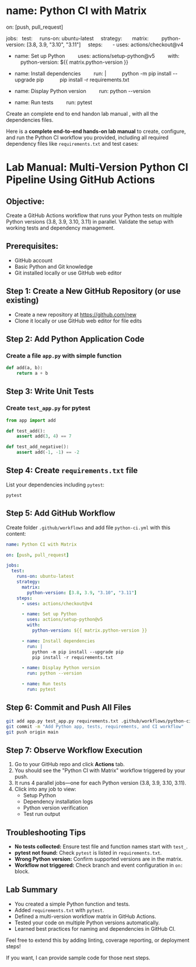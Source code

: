 # name: Python CI with Matrix

on: [push, pull_request]

jobs:
  test:
    runs-on: ubuntu-latest
    strategy:
      matrix:
        python-version: [3.8, 3.9, "3.10", "3.11"]
    steps:
      - uses: actions/checkout@v4

- name: Set up Python
        uses: actions/setup-python@v5
        with:
          python-version: \${{ matrix.python-version }}

- name: Install dependencies
        run: |
          python -m pip install --upgrade pip
          pip install -r requirements.txt

- name: Display Python version
        run: python --version

- name: Run tests
        run: pytest

Create an complete end to end handon lab manual , with all the dependencies files.

Here is a **complete end-to-end hands-on lab manual** to create, configure, and run the Python CI workflow you provided, including all required dependency files like `requirements.txt` and test cases:

# Lab Manual: Multi-Version Python CI Pipeline Using GitHub Actions

## Objective:

Create a GitHub Actions workflow that runs your Python tests on multiple Python versions (3.8, 3.9, 3.10, 3.11) in parallel. Validate the setup with working tests and dependency management.

## Prerequisites:

- GitHub account
- Basic Python and Git knowledge
- Git installed locally or use GitHub web editor


## Step 1: Create a New GitHub Repository (or use existing)

- Create a new repository at https://github.com/new
- Clone it locally or use GitHub web editor for file edits


## Step 2: Add Python Application Code

### Create a file `app.py` with simple function

```python
def add(a, b):
    return a + b
```


## Step 3: Write Unit Tests

### Create `test_app.py` for pytest

```python
from app import add

def test_add():
    assert add(3, 4) == 7

def test_add_negative():
    assert add(-1, -1) == -2
```


## Step 4: Create `requirements.txt` file

List your dependencies including `pytest`:

```
pytest
```


## Step 5: Add GitHub Workflow

Create folder `.github/workflows` and add file `python-ci.yml` with this content:

```yaml
name: Python CI with Matrix

on: [push, pull_request]

jobs:
  test:
    runs-on: ubuntu-latest
    strategy:
      matrix:
        python-version: [3.8, 3.9, "3.10", "3.11"]
    steps:
      - uses: actions/checkout@v4

      - name: Set up Python
        uses: actions/setup-python@v5
        with:
          python-version: ${{ matrix.python-version }}

      - name: Install dependencies
        run: |
          python -m pip install --upgrade pip
          pip install -r requirements.txt

      - name: Display Python version
        run: python --version

      - name: Run tests
        run: pytest
```


## Step 6: Commit and Push All Files

```bash
git add app.py test_app.py requirements.txt .github/workflows/python-ci.yml
git commit -m "Add Python app, tests, requirements, and CI workflow"
git push origin main
```


## Step 7: Observe Workflow Execution

1. Go to your GitHub repo and click **Actions** tab.
2. You should see the "Python CI with Matrix" workflow triggered by your push.
3. It runs 4 parallel jobs—one for each Python version (3.8, 3.9, 3.10, 3.11).
4. Click into any job to view:
    - Setup Python
    - Dependency installation logs
    - Python version verification
    - Test run output

## Troubleshooting Tips

- **No tests collected:** Ensure test file and function names start with `test_`.
- **pytest not found:** Check `pytest` is listed in `requirements.txt`.
- **Wrong Python version:** Confirm supported versions are in the matrix.
- **Workflow not triggered:** Check branch and event configuration in `on:` block.


## Lab Summary

- You created a simple Python function and tests.
- Added `requirements.txt` with `pytest`.
- Defined a multi-version workflow matrix in GitHub Actions.
- Tested your code on multiple Python versions automatically.
- Learned best practices for naming and dependencies in GitHub CI.

Feel free to extend this by adding linting, coverage reporting, or deployment steps!

If you want, I can provide sample code for those next steps.

